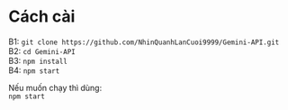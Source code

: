 # Cách cài

B1: `git clone https://github.com/NhinQuanhLanCuoi9999/Gemini-API.git`  
B2: `cd Gemini-API`  
B3: `npm install`  
B4: `npm start`  

Nếu muốn chạy thì dùng:  
`npm start`
